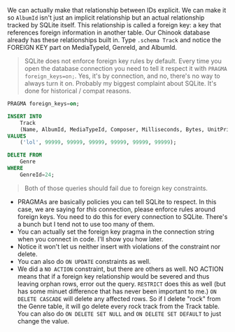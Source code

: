 We can actually make that relationship between IDs explicit. We can make it so `AlbumId` isn't just an implicit relationship but an actual relationship tracked by SQLite itself. This relationship is called a foreign key: a key that references foreign information in another table. Our Chinook database already has these relationships built in. Type `.schema Track` and notice the FOREIGN KEY part on MediaTypeId, GenreId, and AlbumId.

> SQLite does not enforce foreign key rules by default. Every time you open the database connection you need to tell it respect it with `PRAGMA foreign_keys=on;`. Yes, it's by connection, and no, there's no way to always turn it on. Probably my biggest complaint about SQLite. It's done for historical / compat reasons.

```sql
PRAGMA foreign_keys=on;

INSERT INTO
    Track
    (Name, AlbumId, MediaTypeId, Composer, Milliseconds, Bytes, UnitPrice)
VALUES
    ('lol', 99999, 99999, 99999, 99999, 99999, 99999);

DELETE FROM
    Genre
WHERE
    GenreId=24;
```

> Both of those queries should fail due to foreign key constraints.

- PRAGMAs are basically policies you can tell SQLite to respect. In this case, we are saying for _this_ connection, please enforce rules around foreign keys. You need to do this for every connection to SQLite. There's a bunch but I tend not to use too many of them.
- You can actually set the foreign key pragma in the connection string when you connect in code. I'll show you how later.
- Notice it won't let us neither insert with violations of the constraint nor delete.
- You can also do `ON UPDATE` constraints as well.
- We did a `NO ACTION` constraint, but there are others as well. NO ACTION means that if a foreign key relationship would be severed and thus leaving orphan rows, error out the query. `RESTRICT` does this as well (but has some minuet difference that has never been important to me.) `ON DELETE CASCADE` will delete any affected rows. So if I delete "rock" from the Genre table, it will go delete every rock track from the Track table. You can also do `ON DELETE SET NULL` and `ON DELETE SET DEFAULT` to just change the value.
